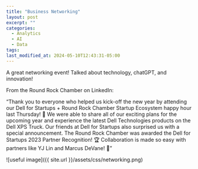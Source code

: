 ```yaml
---
title: "Business Networking"
layout: post
excerpt: ""
categories:
  - Analytics
  - AI
  - Data
tags:
last_modified_at: 2024-05-10T12:43:31-05:00
---
```


A great networking event! Talked about technology, chatGPT, and innovation! 
 

From the Round Rock Chamber on LinkedIn: 
 
“Thank you to everyone who helped us kick-off the new year by attending our Dell for Startups + Round Rock Chamber Startup Ecosystem happy hour last Thursday! 🎉 We were able to share all of our exciting plans for the upcoming year and experience the latest Dell Technologies products on the Dell XPS Truck. Our friends at Dell for Startups also surprised us with a special announcement. The Round Rock Chamber was awarded the Dell for Startups 2023 Partner Recognition! 🏆 Collaboration is made so easy with partners like YJ Lin and Marcus DeVane! 🤝” 

![useful image]({{ site.url }}/assets/css/networking.png)
